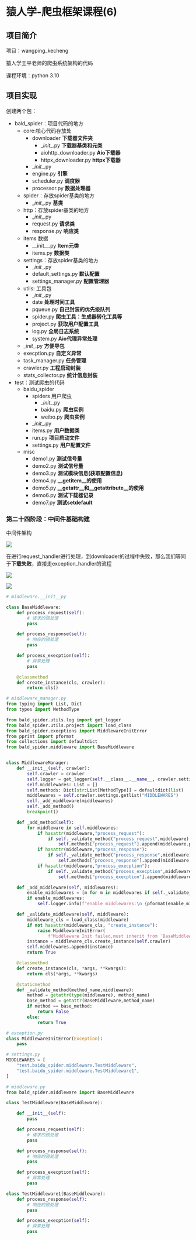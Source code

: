 # 猿人学-爬虫框架课程(6)

## 项目简介

项目：wangping_kecheng

猿人学王平老师的爬虫系统架构的代码

课程环境：python 3.10

## 项目实现

创建两个包：

- bald_spider：项目代码的地方
  - core:核心代码存放处
    - downloader **下载器文件夹**
      - \__init__.py  **下载器基类和元类**
      - aiohttp_downloader.py **Aio下载器**
      - httpx_downloader.py  **httpx下载器**
    - \__init__.py 
    - engine.py        **引擎**
    - scheduler.py   **调度器**
    - processor.py   **数据处理器**
  - spider：存放spider基类的地方
    - \__init__.py     **基类**
  - http：存放spider基类的地方
    - \__init__.py     
    - request.py     **请求类**
    - response.py     **响应类**
  - items  数据
    - \_\_init\_\_.py  **Item元类**
    - items.py   **数据类**
  - settings：存放spider基类的地方
    - \__init__.py     
    - default_settings.py     **默认配置**
    - settings_manager.py     **配置管理器**
  - utils: 工具包
    - \__init__.py 
    - date  **处理时间工具**
    - pqueue.py  **自己封装的优先级队列**
    - spider.py  **爬虫工具：生成器转化工具等**
    - project.py  **获取用户配置工具**
    - log.py   **全局日志系统**
    - system.py  **Aio代理异常处理**
  - \__init__.py       **方便导包**
  - execption.py  **自定义异常**
  - task_manager.py  **任务管理**
  - crawler.py    **工程启动封装**
  - stats_collector.py **统计信息封装**
- test：测试爬虫的代码
  - baidu_spider
    - spiders  用户爬虫
      - \__init__.py 
      - baidu.py  **爬虫实例**
      - weibo.py  **爬虫实例**
    - \__init__.py 
    - items.py  **用户数据类**
    - run.py     **项目启动文件**
    - settings.py  **用户配置文件**
  - misc
    - demo1.py **测试信号量**
    - demo2.py **测试信号量**
    - demo3.py **测试模块信息(获取配置信息)**
    - demo4.py **\_\_getitem__的使用**
    - demo5.py **\_\_getattr__和\_\_getattribute\_\_的使用**
    - demo6.py  **测试下载器记录**
    - demo7.py  **测试setdefault**

### 第二十四阶段：中间件基础构建

中间件架构

![](https://cdn.jsdelivr.net/gh/Killer-89757/PicBed/images/2024%2F04%2Fimage-20240407002045519-c99e81.png)

在进行request_handler进行处理，到downloader的过程中失败，那么我们等同于**下载失败**，直接走exception_handler的流程

![](https://cdn.jsdelivr.net/gh/Killer-89757/PicBed/images/2024%2F04%2Fimage-20240407003104190-8556ca.png)

![](https://cdn.jsdelivr.net/gh/Killer-89757/PicBed/images/2024%2F04%2Fimage-20240407015038903-973590.png)

```python
# middleware.__init__py

class BaseMiddleware:
    def process_request(self):
        # 请求的预处理
        pass

    def process_response(self):
        # 响应的预处理
        pass

    def process_execption(self):
        # 异常处理
        pass

    @classmethod
    def create_instance(cls, crawler):
        return cls()

# middleware_manager.py
from typing import List, Dict
from types import MethodType

from bald_spider.utils.log import get_logger
from bald_spider.utils.project import load_class
from bald_spider.execptions import MiddlewareInitError
from pprint import pformat
from collections import defaultdict
from bald_spider.middleware import BaseMiddleware


class MiddlewareManager:
    def __init__(self, crawler):
        self.crawler = crawler
        self.logger = get_logger(self.__class__.__name__, crawler.settings.get("LOG_LEVEL"))
        self.middlewares: List = []
        self.methods: Dict[str:List[MethodType]] = defaultdict(list)
        middlewares = self.crawler.settings.getlist("MIDDLEWARES")
        self._add_middleware(middlewares)
        self._add_method()
        breakpoint()

    def _add_method(self):
        for middleware in self.middlewares:
            if hasattr(middleware,"process_request"):
                if self._validate_method("process_request",middleware):
                    self.methods["process_request"].append(middleware.process_request)
            if hasattr(middleware,"process_response"):
                if self._validate_method("process_response",middleware):
                    self.methods["process_response"].append(middleware.process_response)
            if hasattr(middleware,"process_execption"):
                if self._validate_method("process_execption",middleware):
                    self.methods["process_execption"].append(middleware.process_execption)

    def _add_middleware(self, middlewares):
        enable_middlewares = [m for m in middlewares if self._validate_middleware(m)]
        if enable_middlewares:
            self.logger.info(f"enable middlewares:\n {pformat(enable_middlewares)}")

    def _validate_middleware(self, middleware):
        middleware_cls = load_class(middleware)
        if not hasattr(middleware_cls, "create_instance"):
            raise MiddlewareInitError(
                f"Middleware Init failed,must inherit from `BaseMiddleware` or must have `create_instance` method")
        instance = middleware_cls.create_instance(self.crawler)
        self.middlewares.append(instance)
        return True

    @classmethod
    def create_instance(cls, *args, **kwargs):
        return cls(*args, **kwargs)

    @staticmethod
    def _validate_method(method_name,middleware):
        method = getattr(type(middleware), method_name)
        base_method = getattr(BaseMiddleware,method_name)
        if method == base_method:
            return False
        else:
            return True

# exception.py
class MiddlewareInitError(Exception):
    pass

# settings.py
MIDDLEWARES = [
    "test.baidu_spider.middleware.TestMiddleware",
    "test.baidu_spider.middleware.TestMiddleware1",
]

# middleware.py
from bald_spider.middleware import BaseMiddleware

class TestMiddleware(BaseMiddleware):

    def __init__(self):
        pass

    def process_request(self):
        # 请求的预处理
        pass

    def process_response(self):
        # 响应的预处理
        pass

    def process_execption(self):
        # 异常处理
        pass

class TestMiddleware1(BaseMiddleware):
    def process_response(self):
        # 响应的预处理
        pass

    def process_execption(self):
        # 异常处理
        pass
```



